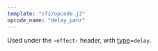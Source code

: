 ```yaml
---
template: "sfz/opcode.j2"
opcode_name: "delay_panr"
---
```

Used under the `‹effect›` header, with [type]=`delay`.


[type]: type.md#delay
